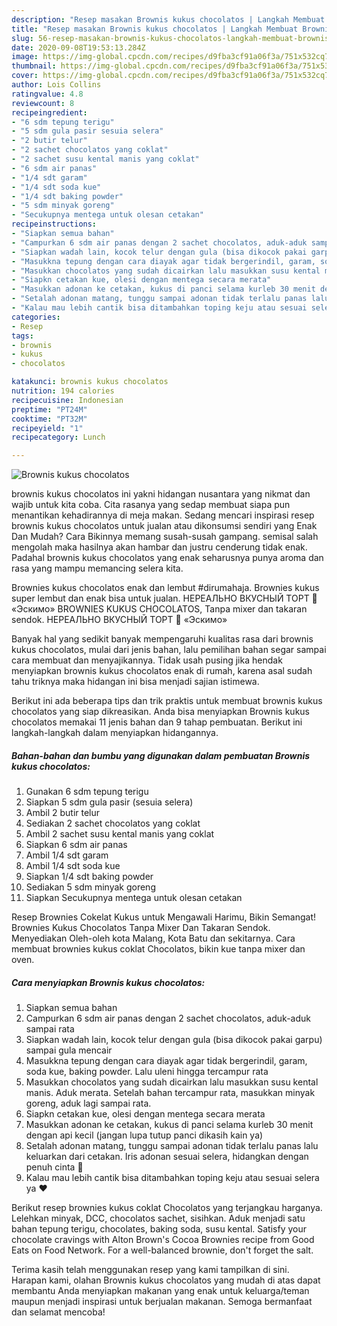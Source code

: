 ```yaml
---
description: "Resep masakan Brownis kukus chocolatos | Langkah Membuat Brownis kukus chocolatos Yang Enak Dan Lezat"
title: "Resep masakan Brownis kukus chocolatos | Langkah Membuat Brownis kukus chocolatos Yang Enak Dan Lezat"
slug: 56-resep-masakan-brownis-kukus-chocolatos-langkah-membuat-brownis-kukus-chocolatos-yang-enak-dan-lezat
date: 2020-09-08T19:53:13.284Z
image: https://img-global.cpcdn.com/recipes/d9fba3cf91a06f3a/751x532cq70/brownis-kukus-chocolatos-foto-resep-utama.jpg
thumbnail: https://img-global.cpcdn.com/recipes/d9fba3cf91a06f3a/751x532cq70/brownis-kukus-chocolatos-foto-resep-utama.jpg
cover: https://img-global.cpcdn.com/recipes/d9fba3cf91a06f3a/751x532cq70/brownis-kukus-chocolatos-foto-resep-utama.jpg
author: Lois Collins
ratingvalue: 4.8
reviewcount: 8
recipeingredient:
- "6 sdm tepung terigu"
- "5 sdm gula pasir sesuia selera"
- "2 butir telur"
- "2 sachet chocolatos yang coklat"
- "2 sachet susu kental manis yang coklat"
- "6 sdm air panas"
- "1/4 sdt garam"
- "1/4 sdt soda kue"
- "1/4 sdt baking powder"
- "5 sdm minyak goreng"
- "Secukupnya mentega untuk olesan cetakan"
recipeinstructions:
- "Siapkan semua bahan"
- "Campurkan 6 sdm air panas dengan 2 sachet chocolatos, aduk-aduk sampai rata"
- "Siapkan wadah lain, kocok telur dengan gula (bisa dikocok pakai garpu) sampai gula mencair"
- "Masukkna tepung dengan cara diayak agar tidak bergerindil, garam, soda kue, baking powder. Lalu uleni hingga tercampur rata"
- "Masukkan chocolatos yang sudah dicairkan lalu masukkan susu kental manis. Aduk merata. Setelah bahan tercampur rata, masukkan minyak goreng, aduk lagi sampai rata."
- "Siapkn cetakan kue, olesi dengan mentega secara merata"
- "Masukkan adonan ke cetakan, kukus di panci selama kurleb 30 menit dengan api kecil (jangan lupa tutup panci dikasih kain ya)"
- "Setalah adonan matang, tunggu sampai adonan tidak terlalu panas lalu keluarkan dari cetakan. Iris adonan sesuai selera, hidangkan dengan penuh cinta 🥰"
- "Kalau mau lebih cantik bisa ditambahkan toping keju atau sesuai selera ya ❤️"
categories:
- Resep
tags:
- brownis
- kukus
- chocolatos

katakunci: brownis kukus chocolatos 
nutrition: 194 calories
recipecuisine: Indonesian
preptime: "PT24M"
cooktime: "PT32M"
recipeyield: "1"
recipecategory: Lunch

---
```



![Brownis kukus chocolatos](https://img-global.cpcdn.com/recipes/d9fba3cf91a06f3a/751x532cq70/brownis-kukus-chocolatos-foto-resep-utama.jpg)


brownis kukus chocolatos ini yakni hidangan nusantara yang nikmat dan wajib untuk kita coba. Cita rasanya yang sedap membuat siapa pun menantikan kehadirannya di meja makan.
Sedang mencari inspirasi resep brownis kukus chocolatos untuk jualan atau dikonsumsi sendiri yang Enak Dan Mudah? Cara Bikinnya memang susah-susah gampang. semisal salah mengolah maka hasilnya akan hambar dan justru cenderung tidak enak. Padahal brownis kukus chocolatos yang enak seharusnya punya aroma dan rasa yang mampu memancing selera kita.

Brownies kukus chocolatos enak dan lembut #dirumahaja. Brownies kukus super lembut dan enak bisa untuk jualan. НЕРЕАЛЬНО ВКУСНЫЙ ТОРТ 🍰 «Эскимо» BROWNIES KUKUS CHOCOLATOS, Tanpa mixer dan takaran sendok. НЕРЕАЛЬНО ВКУСНЫЙ ТОРТ 🍰 «Эскимо»

Banyak hal yang sedikit banyak mempengaruhi kualitas rasa dari brownis kukus chocolatos, mulai dari jenis bahan, lalu pemilihan bahan segar sampai cara membuat dan menyajikannya. Tidak usah pusing jika hendak menyiapkan brownis kukus chocolatos enak di rumah, karena asal sudah tahu triknya maka hidangan ini bisa menjadi sajian istimewa.


Berikut ini ada beberapa tips dan trik praktis untuk membuat brownis kukus chocolatos yang siap dikreasikan. Anda bisa menyiapkan Brownis kukus chocolatos memakai 11 jenis bahan dan 9 tahap pembuatan. Berikut ini langkah-langkah dalam menyiapkan hidangannya.

<!--inarticleads1-->

##### Bahan-bahan dan bumbu yang digunakan dalam pembuatan Brownis kukus chocolatos:

1. Gunakan 6 sdm tepung terigu
1. Siapkan 5 sdm gula pasir (sesuia selera)
1. Ambil 2 butir telur
1. Sediakan 2 sachet chocolatos yang coklat
1. Ambil 2 sachet susu kental manis yang coklat
1. Siapkan 6 sdm air panas
1. Ambil 1/4 sdt garam
1. Ambil 1/4 sdt soda kue
1. Siapkan 1/4 sdt baking powder
1. Sediakan 5 sdm minyak goreng
1. Siapkan Secukupnya mentega untuk olesan cetakan


Resep Brownies Cokelat Kukus untuk Mengawali Harimu, Bikin Semangat! Brownies Kukus Chocolatos Tanpa Mixer Dan Takaran Sendok. Menyediakan Oleh-oleh kota Malang, Kota Batu dan sekitarnya. Cara membuat brownies kukus coklat Chocolatos, bikin kue tanpa mixer dan oven. 

<!--inarticleads2-->

##### Cara menyiapkan Brownis kukus chocolatos:

1. Siapkan semua bahan
1. Campurkan 6 sdm air panas dengan 2 sachet chocolatos, aduk-aduk sampai rata
1. Siapkan wadah lain, kocok telur dengan gula (bisa dikocok pakai garpu) sampai gula mencair
1. Masukkna tepung dengan cara diayak agar tidak bergerindil, garam, soda kue, baking powder. Lalu uleni hingga tercampur rata
1. Masukkan chocolatos yang sudah dicairkan lalu masukkan susu kental manis. Aduk merata. Setelah bahan tercampur rata, masukkan minyak goreng, aduk lagi sampai rata.
1. Siapkn cetakan kue, olesi dengan mentega secara merata
1. Masukkan adonan ke cetakan, kukus di panci selama kurleb 30 menit dengan api kecil (jangan lupa tutup panci dikasih kain ya)
1. Setalah adonan matang, tunggu sampai adonan tidak terlalu panas lalu keluarkan dari cetakan. Iris adonan sesuai selera, hidangkan dengan penuh cinta 🥰
1. Kalau mau lebih cantik bisa ditambahkan toping keju atau sesuai selera ya ❤️


Berikut resep brownies kukus coklat Chocolatos yang terjangkau harganya. Lelehkan minyak, DCC, chocolatos sachet, sisihkan. Aduk menjadi satu bahan tepung terigu, chocolates, baking soda, susu kental. Satisfy your chocolate cravings with Alton Brown&#39;s Cocoa Brownies recipe from Good Eats on Food Network. For a well-balanced brownie, don&#39;t forget the salt. 

Terima kasih telah menggunakan resep yang kami tampilkan di sini. Harapan kami, olahan Brownis kukus chocolatos yang mudah di atas dapat membantu Anda menyiapkan makanan yang enak untuk keluarga/teman maupun menjadi inspirasi untuk berjualan makanan. Semoga bermanfaat dan selamat mencoba!
